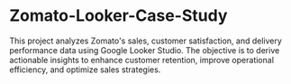 # Zomato-Looker-Case-Study
This project analyzes Zomato's sales, customer satisfaction, and delivery performance data using Google Looker Studio. The objective is to derive actionable insights to enhance customer retention, improve operational efficiency, and optimize sales strategies.

